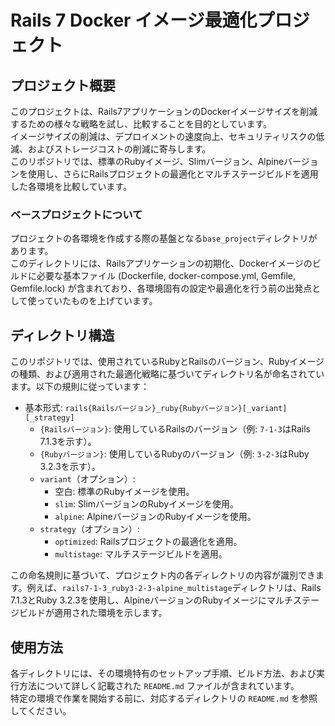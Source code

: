 # Rails 7 Docker イメージ最適化プロジェクト

## プロジェクト概要
このプロジェクトは、Rails7アプリケーションのDockerイメージサイズを削減するための様々な戦略を試し、比較することを目的としています。  
イメージサイズの削減は、デプロイメントの速度向上、セキュリティリスクの低減、およびストレージコストの削減に寄与します。  
このリポジトリでは、標準のRubyイメージ、Slimバージョン、Alpineバージョンを使用し、さらにRailsプロジェクトの最適化とマルチステージビルドを適用した各環境を比較しています。

### ベースプロジェクトについて
プロジェクトの各環境を作成する際の基盤となる`base_project`ディレクトリがあります。  
このディレクトリには、Railsアプリケーションの初期化、Dockerイメージのビルドに必要な基本ファイル (Dockerfile, docker-compose.yml, Gemfile, Gemfile.lock) が含まれており、各環境固有の設定や最適化を行う前の出発点として使っていたものを上げています。

## ディレクトリ構造
このリポジトリでは、使用されているRubyとRailsのバージョン、Rubyイメージの種類、および適用された最適化戦略に基づいてディレクトリ名が命名されています。以下の規則に従っています：

- 基本形式: `rails{Railsバージョン}_ruby{Rubyバージョン}[_variant][_strategy]`
    - `{Railsバージョン}`: 使用しているRailsのバージョン（例: `7-1-3`はRails 7.1.3を示す）。
    - `{Rubyバージョン}`: 使用しているRubyのバージョン（例: `3-2-3`はRuby 3.2.3を示す）。
    - `variant`（オプション）:
      - 空白: 標準のRubyイメージを使用。
      - `slim`: SlimバージョンのRubyイメージを使用。
      - `alpine`: AlpineバージョンのRubyイメージを使用。
  - `strategy`（オプション）:
      - `optimized`: Railsプロジェクトの最適化を適用。
      - `multistage`: マルチステージビルドを適用。

この命名規則に基づいて、プロジェクト内の各ディレクトリの内容が識別できます。例えば、`rails7-1-3_ruby3-2-3-alpine_multistage`ディレクトリは、Rails 7.1.3とRuby 3.2.3を使用し、AlpineバージョンのRubyイメージにマルチステージビルドが適用された環境を示します。

## 使用方法
各ディレクトリには、その環境特有のセットアップ手順、ビルド方法、および実行方法について詳しく記載された `README.md` ファイルが含まれています。  
特定の環境で作業を開始する前に、対応するディレクトリの `README.md` を参照してください。
